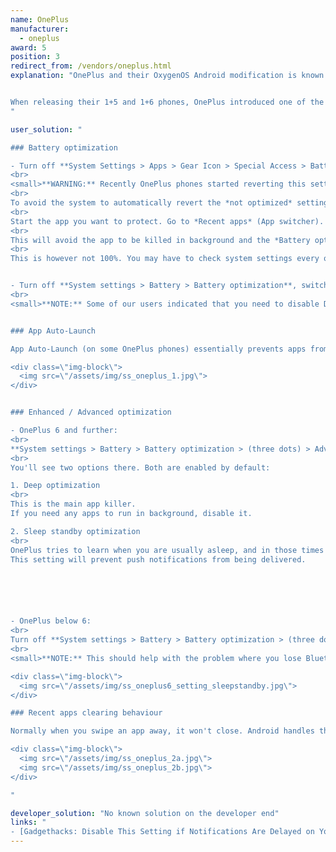 ```yaml
---
name: OnePlus
manufacturer:
  - oneplus
award: 5
position: 3
redirect_from: /vendors/oneplus.html
explanation: "OnePlus and their OxygenOS Android modification is known for maximizing the stock Android experience. This may be true on the UX front but the exact opposite is valid for background process limits.


When releasing their 1+5 and 1+6 phones, OnePlus introduced one of the most severe background limits on the market to date, dwarfing even those performed by Xiaomi or Huawei. Not only did users need to enable extra settings to make their apps work properly, but those settings even got reset with firmware updates. So apps break again and users are required to re-enable those settings on a regular basis.
"

user_solution: "

### Battery optimization

- Turn off **System Settings > Apps > Gear Icon > Special Access > Battery Optimization**.
<br>
<small>**WARNING:** Recently OnePlus phones started reverting this setting randomly for random apps. So if you set it to be *not optimized*, the next day it may be back to *optimized*. 
<br>
To avoid the system to automatically revert the *not optimized* setting, you must also lock the app into the 'Recent App' list. (solution described [here](https://forum.xda-developers.com/showpost.php?p=78588761&postcount=7))
<br>
Start the app you want to protect. Go to *Recent apps* (App switcher). Toggle the *Lock* button on the upper right corner of the app.
<br>
This will avoid the app to be killed in background and the *Battery optimisation* setting to be reverted.
<br>
This is however not 100%. You may have to check system settings every once in a while. See [a bug report filed to OnePlus](https://forums.oneplus.com/threads/in-battery-optimisation-apps-are-getting-automatically-switched-from-not-optimised-to-optimised.849162/).</small>


- Turn off **System settings > Battery > Battery optimization**, switch to 'All apps' in top right menu **> Your app > Don’t optimize**
<br>
<small>**NOTE:** Some of our users indicated that you need to disable Doze mode in Developer options in 1+3 and earlier.</small>


### App Auto-Launch

App Auto-Launch (on some OnePlus phones) essentially prevents apps from working in the background. Please disable it for your app.

<div class=\"img-block\">
  <img src=\"/assets/img/ss_oneplus_1.jpg\">
</div>


### Enhanced / Advanced optimization

- OnePlus 6 and further: 
<br>
**System settings > Battery > Battery optimization > (three dots) > Advanced optimization**. 
<br>
You'll see two options there. Both are enabled by default:

1. Deep optimization
<br>
This is the main app killer. 
If you need any apps to run in background, disable it.

2. Sleep standby optimization
<br>
OnePlus tries to learn when you are usually asleep, and in those times it will then disable the phone's network connections. 
This setting will prevent push notifications from being delivered.






- OnePlus below 6: 
<br>
Turn off **System settings > Battery > Battery optimization > (three dots) > Enhanced optimization**.
<br>
<small>**NOTE:** This should help with the problem where you lose Bluetooth connection to your smartwatch / fitness tracker (e.g. for sleep tracking).</small>

<div class=\"img-block\">
  <img src=\"/assets/img/ss_oneplus6_setting_sleepstandby.jpg\">
</div>

### Recent apps clearing behaviour

Normally when you swipe an app away, it won't close. Android handles that well on its own. On OnePlus this may however work in a different way. Recent app clear behaviour manager might be set up in a way that swiping the app to close will kill it.

<div class=\"img-block\">
  <img src=\"/assets/img/ss_oneplus_2a.jpg\">
  <img src=\"/assets/img/ss_oneplus_2b.jpg\">
</div>

"

developer_solution: "No known solution on the developer end"
links: "
- [Gadgethacks: Disable This Setting if Notifications Are Delayed on Your OnePlus](https://oneplus.gadgethacks.com/how-to/disable-setting-if-notifications-are-delayed-your-oneplus-0192639/)"
---
```

